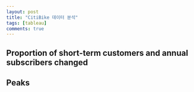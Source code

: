 ```yaml
---
layout: post
title: "CitiBike 데이터 분석"
tags: [tableau]
comments: true
---
```


## Proportion of short-term customers and annual subscribers changed

## Peaks